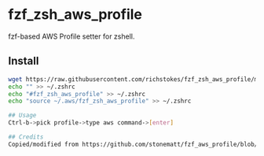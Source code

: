 # fzf_zsh_aws_profile
fzf-based AWS Profile setter for zshell.

## Install
```bash
wget https://raw.githubusercontent.com/richstokes/fzf_zsh_aws_profile/main/fzf_zsh_aws_profile -O ~/.aws/fzf_zsh_aws_profile
echo "" >> ~/.zshrc
echo "#fzf_zsh_aws_profile" >> ~/.zshrc
echo "source ~/.aws/fzf_zsh_aws_profile" >> ~/.zshrc

## Usage
Ctrl-b->pick profile->type aws command->[enter]

## Credits
Copied/modified from https://github.com/stonematt/fzf_aws_profile/blob/main/fzf_aws_profile
